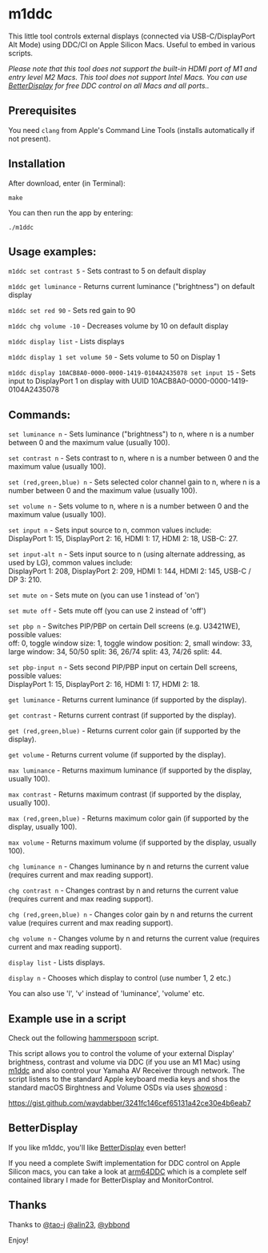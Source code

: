 # m1ddc

This little tool controls external displays (connected via USB-C/DisplayPort Alt Mode) using DDC/CI on Apple Silicon Macs. Useful to embed in various scripts.

*Please note that this tool does not support the built-in HDMI port of M1 and entry level M2 Macs. This tool does not support Intel Macs. You can use [BetterDisplay](https://github.com/waydabber/BetterDisplay#readme) for free DDC control on all Macs and all ports..*

## Prerequisites

You need `clang` from Apple's Command Line Tools (installs automatically if not present).

## Installation

After download, enter (in Terminal):

    make

You can then run the app by entering:

    ./m1ddc

## Usage examples:

`m1ddc set contrast 5` - Sets contrast to 5 on default display

`m1ddc get luminance` - Returns current luminance ("brightness") on default display

`m1ddc set red 90` - Sets red gain to 90

`m1ddc chg volume -10` - Decreases volume by 10 on default display

`m1ddc display list` - Lists displays

`m1ddc display 1 set volume 50` - Sets volume to 50 on Display 1

`m1ddc display 10ACB8A0-0000-0000-1419-0104A2435078 set input 15` - Sets input to DisplayPort 1 on display with UUID 10ACB8A0-0000-0000-1419-0104A2435078

## Commands:

`set luminance n` - Sets luminance ("brightness") to n, where n is a number between 0 and the maximum value (usually 100).

`set contrast n` - Sets contrast to n, where n is a number between 0 and the maximum value (usually 100).

`set (red,green,blue) n` - Sets selected color channel gain to n, where n is a number between 0 and the maximum value (usually 100).

`set volume n` - Sets volume to n, where n is a number between 0 and the maximum value (usually 100).

`set input n` - Sets input source to n, common values include:<br/>
DisplayPort 1: 15, DisplayPort 2: 16, HDMI 1: 17, HDMI 2: 18, USB-C: 27.

`set input-alt n` - Sets input source to n (using alternate addressing, as used by LG), common values include:<br/>
DisplayPort 1: 208, DisplayPort 2: 209, HDMI 1: 144, HDMI 2: 145, USB-C / DP 3: 210.

`set mute on` - Sets mute on (you can use 1 instead of 'on')

`set mute off` - Sets mute off (you can use 2 instead of 'off')

`set pbp n` - Switches PIP/PBP on certain Dell screens (e.g. U3421WE), possible values:<br/>
off: 0, toggle window size: 1, toggle window position: 2, small window: 33, large window: 34, 50/50 split: 36, 26/74 split: 43, 74/26 split: 44.

`set pbp-input n` - Sets second PIP/PBP input on certain Dell screens, possible values:<br/>
DisplayPort 1: 15, DisplayPort 2: 16, HDMI 1: 17, HDMI 2: 18.

`get luminance` - Returns current luminance (if supported by the display).

`get contrast` - Returns current contrast (if supported by the display).

`get (red,green,blue)` - Returns current color gain (if supported by the display).

`get volume` - Returns current volume (if supported by the display).

`max luminance` - Returns maximum luminance (if supported by the display, usually 100).

`max contrast` - Returns maximum contrast (if supported by the display, usually 100).

`max (red,green,blue)` - Returns maximum color gain (if supported by the display, usually 100).

`max volume` - Returns maximum volume (if supported by the display, usually 100).

`chg luminance n` - Changes luminance by n and returns the current value (requires current and max reading support).

`chg contrast n` - Changes contrast by n and returns the current value (requires current and max reading support).

`chg (red,green,blue) n` - Changes color gain by n and returns the current value (requires current and max reading support).

`chg volume n` - Changes volume by n and returns the current value (requires current and max reading support).

`display list` - Lists displays.

`display n` - Chooses which display to control (use number 1, 2 etc.)

You can also use 'l', 'v' instead of 'luminance', 'volume' etc.

## Example use in a script

Check out the following [hammerspoon](https://github.com/Hammerspoon/hammerspoon) script.

This script allows you to control the volume of your external Display' brightness, contrast and volume via DDC (if you use an M1 Mac) using [m1ddc](https://github.com/waydabber/m1ddc) and also control your Yamaha AV Receiver through network. The script listens to the standard Apple keyboard media keys and shos the standard macOS Birghtness and Volume OSDs via uses [showosd](https://github.com/waydabber/showosd) :

https://gist.github.com/waydabber/3241fc146cef65131a42ce30e4b6eab7

## BetterDisplay

If you like m1ddc, you'll like [BetterDisplay](https://betterdisplay.pro) even better!

If you need a complete Swift implementation for DDC control on Apple Silicon macs, you can take a look at [arm64DDC](https://github.com/MonitorControl/MonitorControl/blob/master/MonitorControl/Support/Arm64DDC.swift) which is a complete self contained library I made for BetterDisplay and MonitorControl.

## Thanks

Thanks to [@tao-j](https://github.com/tao-j) [@alin23](https://github.com/alin23), [@ybbond](https://github.com/ybbond)

Enjoy!
